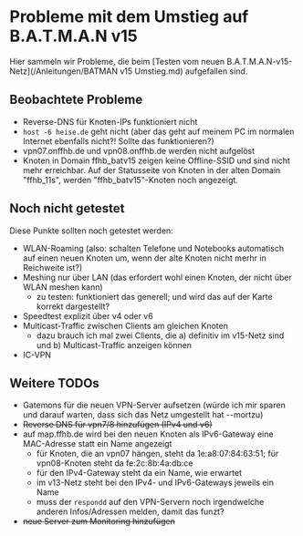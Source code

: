 # Probleme mit dem Umstieg auf B.A.T.M.A.N v15

Hier sammeln wir Probleme, die beim [Testen vom neuen B.A.T.M.A.N-v15-Netz](/Anleitungen/BATMAN v15 Umstieg.md) aufgefallen sind.

## Beobachtete Probleme
- Reverse-DNS für Knoten-IPs funktioniert nicht
- `host -6 heise.de` geht nicht (aber das geht auf meinem PC im normalen Internet ebenfalls nicht?! Sollte das funktionieren?)
- vpn07.onffhb.de und vpn08.onffhb.de werden nicht aufgelöst
- Knoten in Domain ffhb_batv15 zeigen keine Offline-SSID und sind nicht mehr erreichbar. Auf der Statusseite von Knoten in der alten Domain "ffhb_11s", werden "ffhb_batv15"-Knoten noch angezeigt.


## Noch nicht getestet
Diese Punkte sollten noch getestet werden:
- WLAN-Roaming (also: schalten Telefone und Notebooks automatisch auf einen neuen Knoten um, wenn der alte Knoten nicht merhr in Reichweite ist?)
- Meshing nur über LAN (das erfordert wohl einen Knoten, der nicht über WLAN meshen kann)
    - zu testen: funktioniert das generell; und wird das auf der Karte korrekt dargestellt?
- Speedtest explizit über v4 oder v6
- Multicast-Traffic zwischen Clients am gleichen Knoten
    - dazu brauch ich mal zwei Clients, die a) definitiv im v15-Netz sind und b) Multicast-Traffic anzeigen können
- IC-VPN


## Weitere TODOs
- Gatemons für die neuen VPN-Server aufsetzen (würde ich mir sparen und darauf warten, dass sich das Netz umgestellt hat --mortzu)
- ~~Reverse DNS für vpn7/8 hinzufügen (IPv4 und v6)~~
- auf map.ffhb.de wird bei den neuen Knoten als IPv6-Gateway eine MAC-Adresse statt ein Name angezeigt
    - für Knoten, die an vpn07 hängen, steht da 1e:a8:07:84:63:51; für vpn08-Knoten steht da fe:2c:8b:4a:db:ce
    - für den IPv4-Gateway steht da ein Name, wie erwartet
    - im v13-Netz steht bei den IPv4- und IPv6-Gateways jeweils ein Name
    - muss der `respondd` auf den VPN-Servern noch irgendwelche anderen Infos/Adressen melden, damit das funzt?
- ~~neue Server zum Monitoring hinzufügen~~